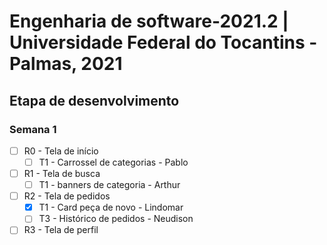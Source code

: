 # Engenharia de software-2021.2 | Universidade Federal do Tocantins - Palmas, 2021

## Etapa de desenvolvimento

### Semana 1

 - [ ] R0 - Tela de início
	 - [ ] T1 - Carrossel de categorias - Pablo
 - [ ] R1 - Tela de busca
	 - [ ] T1 - banners de categoria - Arthur
 - [ ] R2 - Tela de pedidos
	 - [x] T1 - Card peça de novo - Lindomar
	 - [ ] T3 - Histórico de pedidos - Neudison
 - [ ] R3 - Tela de perfil
